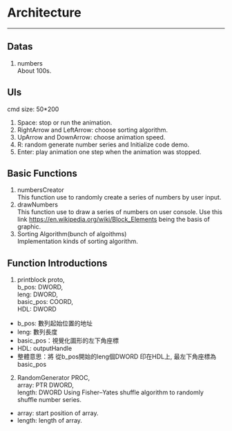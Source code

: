 # Architecture
---
## Datas
1. numbers  
About 100s.  
## UIs  
cmd size: 50*200
1. Space: stop or run the animation.
2. RightArrow and LeftArrow: choose sorting algorithm.
3. UpArrow and DownArrow: choose animation speed.
4. R: random generate number series and Initialize code demo.
5. Enter: play animation one step when the animation was stopped.
## Basic Functions
1. numbersCreator  
This function use to randomly create a series of numbers by user input.  
2. drawNumbers  
This function use to draw a series of numbers on user console.
Use this link https://en.wikipedia.org/wiki/Block_Elements being the basis of graphic. 
3. Sorting Algorithm(bunch of algoithms)  
Implementation kinds of sorting algorithm.

## Function Introductions

1. printblock proto,  
    b_pos: DWORD,  
    leng: DWORD,  
    basic_pos: COORD,  
    HDL: DWORD  
* b_pos: 數列起始位置的地址  
* leng: 數列長度  
* basic_pos：視覺化圖形的左下角座標  
* HDL: outputHandle  
* 整體意思：將 從b_pos開始的leng個DWORD 印在HDL上, 最左下角座標為basic_pos  
2. RandomGenerator PROC,  
    array: PTR DWORD,  
    length: DWORD
Using Fisher–Yates shuffle algorithm to randomly shuffle number series.
* array: start position of array.  
* length: length of array.  

